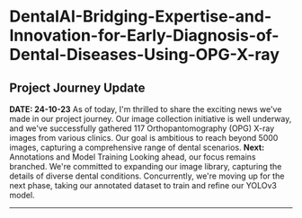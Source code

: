 # DentalAI-Bridging-Expertise-and-Innovation-for-Early-Diagnosis-of-Dental-Diseases-Using-OPG-X-ray

**Project Journey Update**
---------------------------
**DATE: 24-10-23**
As of today, I'm thrilled to share the exciting news we've made in our project journey. Our image collection initiative is well underway, and we've successfully gathered 117 Orthopantomography (OPG) X-ray images from various clinics. Our goal is ambitious to reach beyond 5000 images, capturing a comprehensive range of dental scenarios. 
**Next:** Annotations and Model Training Looking ahead, our focus remains branched. We're committed to expanding our image library, capturing the details of diverse dental conditions. Concurrently, we're moving up for the next phase, taking our annotated dataset to train and refine our YOLOv3 model.

-----------------------

